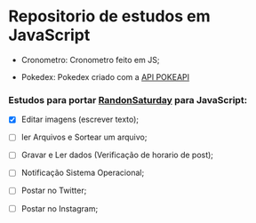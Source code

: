 # Repositorio de estudos em JavaScript

- Cronometro: Cronometro feito em JS;

- Pokedex: Pokedex criado com a [API POKEAPI](https://pokeapi.co/) 

### Estudos para portar [RandonSaturday](https://github.com/Mazuricio/RandomSaturday) para JavaScript:

 - [x] Editar imagens (escrever texto);
 - [ ] ler Arquivos e Sortear um arquivo;
 - [ ] Gravar e Ler dados (Verificação de horario de post);
 - [ ] Notificação Sistema Operacional;
 - [ ] Postar no Twitter;
 - [ ] Postar no Instagram;
 

